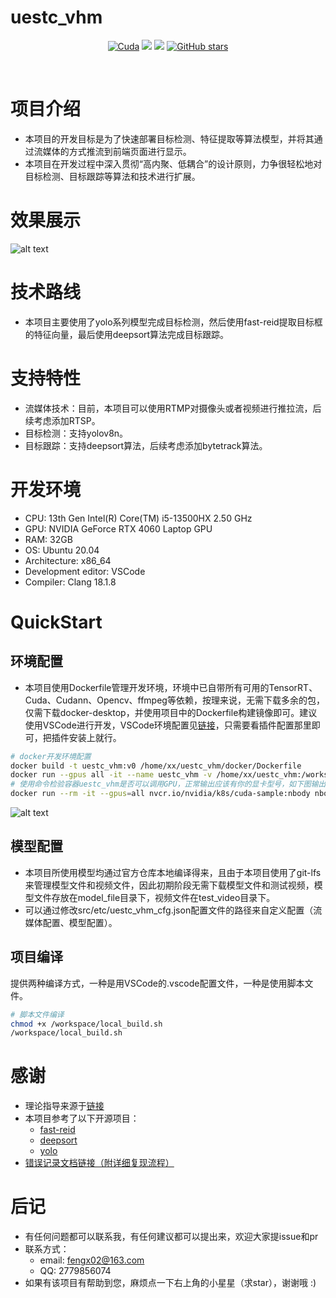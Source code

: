 # uestc_vhm
<div align="center">

  [![Cuda](https://img.shields.io/badge/CUDA-11.3-%2376B900?logo=nvidia)](https://developer.nvidia.com/cuda-toolkit-archive)
  [![](https://img.shields.io/badge/TensorRT-8.6.1.6-%2376B900.svg?style=flat&logo=tensorrt)](https://developer.nvidia.com/nvidia-tensorrt-8x-download)
  [![](https://img.shields.io/badge/ubuntu-20.04-orange.svg?style=flat&logo=ubuntu)](https://releases.ubuntu.com/20.04/)
  [![GitHub stars](https://img.shields.io/github/stars/dancing-ui/uestc_vhm.svg?style=flat-square&logo=github&label=Stars&logoColor=white)](https://github.com/dancing-ui/uestc_vhm)


<br>
</div>

# 项目介绍
- 本项目的开发目标是为了快速部署目标检测、特征提取等算法模型，并将其通过流媒体的方式推流到前端页面进行显示。
- 本项目在开发过程中深入贯彻“高内聚、低耦合”的设计原则，力争很轻松地对目标检测、目标跟踪等算法和技术进行扩展。
# 效果展示
![alt text](doc/image/app_test.gif)
# 技术路线 
- 本项目主要使用了yolo系列模型完成目标检测，然后使用fast-reid提取目标框的特征向量，最后使用deepsort算法完成目标跟踪。
# 支持特性
- 流媒体技术：目前，本项目可以使用RTMP对摄像头或者视频进行推拉流，后续考虑添加RTSP。
- 目标检测：支持yolov8n。
- 目标跟踪：支持deepsort算法，后续考虑添加bytetrack算法。
# 开发环境
- CPU: 13th Gen Intel(R) Core(TM) i5-13500HX   2.50 GHz
- GPU: NVIDIA GeForce RTX 4060 Laptop GPU
- RAM: 32GB
- OS: Ubuntu 20.04
- Architecture: x86_64
- Development editor: VSCode
- Compiler: Clang 18.1.8
# QuickStart
## 环境配置
- 本项目使用Dockerfile管理开发环境，环境中已自带所有可用的TensorRT、Cuda、Cudann、Opencv、ffmpeg等依赖，按理来说，无需下载多余的包，仅需下载docker-desktop，并使用项目中的Dockerfile构建镜像即可。建议使用VSCode进行开发，VSCode环境配置见[链接](https://zhuanlan.zhihu.com/p/715594507)，只需要看插件配置那里即可，把插件安装上就行。
```bash
# docker开发环境配置
docker build -t uestc_vhm:v0 /home/xx/uestc_vhm/docker/Dockerfile
docker run --gpus all -it --name uestc_vhm -v /home/xx/uestc_vhm:/workspace -d uestc_vhm:v0
# 使用命令检验容器uestc_vhm是否可以调用GPU，正常输出应该有你的显卡型号，如下图输出 RTX 4060 Laptop GPU
docker run --rm -it --gpus=all nvcr.io/nvidia/k8s/cuda-sample:nbody nbody -gpu -benchmark
```
![alt text](doc/image/gpu_test.png)
## 模型配置
- 本项目所使用模型均通过官方仓库本地编译得来，且由于本项目使用了git-lfs来管理模型文件和视频文件，因此初期阶段无需下载模型文件和测试视频，模型文件存放在model_file目录下，视频文件在test_video目录下。
- 可以通过修改src/etc/uestc_vhm_cfg.json配置文件的路径来自定义配置（流媒体配置、模型配置）。
## 项目编译
提供两种编译方式，一种是用VSCode的.vscode配置文件，一种是使用脚本文件。
```bash
# 脚本文件编译
chmod +x /workspace/local_build.sh
/workspace/local_build.sh
```

# 感谢
- 理论指导来源于[链接](https://blog.csdn.net/LuohenYJ/article/details/122491044)
- 本项目参考了以下开源项目：
  - [fast-reid](https://github.com/JDAI-CV/fast-reid)
  - [deepsort](https://github.com/linghu8812/yolov5_fastreid_deepsort_tensorrt)
  - [yolo](https://github.com/FeiYull/TensorRT-Alpha)
- [错误记录文档链接（附详细复现流程）](https://arvas2ztsq.feishu.cn/drive/folder/ErYgf1ynRl0ZsNdICxzc45eVnWe?from=from_copylink)

# 后记
- 有任何问题都可以联系我，有任何建议都可以提出来，欢迎大家提issue和pr
- 联系方式：
  - email: fengx02@163.com
  - QQ: 2779856074
- 如果有该项目有帮助到您，麻烦点一下右上角的小星星（求star），谢谢哦 :)